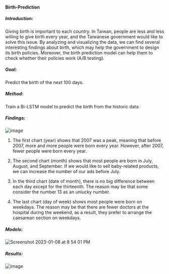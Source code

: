 #### Birth-Prediction

##### Introduction:

Giving birth is important to each country. In Taiwan, people are less and less willing to give birth every year, and the Taiwanese government would like to solve this issue. By analyzing and visualizing the data, we can find several interesting findings about birth, which may help the government to design its birth policies. Moreover, the birth prediction model can help them to check whether their policies work (A/B testing).


##### Goal:

Predict the birth of the next 100 days.

##### Method:

Train a Bi-LSTM model to predict the birth from the historic data.

##### Findings:

![image](https://user-images.githubusercontent.com/90480106/211233968-68d4b609-87c1-4768-be2b-2496c8d24c8e.png)

1. The first chart (year) shows that 2007 was a peak, meaning that before 2007, more and more people were born every year. However, after 2007, fewer people were born every year.

2. The second chart (month) shows that most people are born in July, August, and September. If we would like to sell baby-related products, we can increase the number of our ads before July.

3. In the third chart (date of month), there is no big difference between each day except for the thirteenth. The reason may be that some consider the number 13 as an unlucky number.

4. The last chart (day of week) shows most people were born on weekdays. The reason may be that there are fewer doctors at the hospital during the weekend, as a result, they prefer to arrange the caesarean section on weekdays.

##### Models:

![Screenshot 2023-01-08 at 8 54 01 PM](https://user-images.githubusercontent.com/90480106/211234173-423ec1b9-6552-41e3-9b63-568245730683.png)

##### Results:

![image](https://user-images.githubusercontent.com/90480106/211234071-2c842539-f508-48e2-89ed-aa97e1b17969.png)
